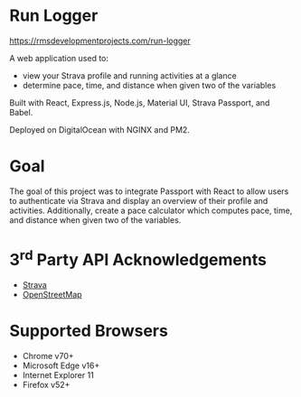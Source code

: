 # Run Logger

https://rmsdevelopmentprojects.com/run-logger

A web application used to:
- view your Strava profile and running activities at a glance
- determine pace, time, and distance when given two of the variables

Built with React, Express.js, Node.js, Material UI, Strava Passport, and Babel.

Deployed on DigitalOcean with NGINX and PM2.


# Goal

The goal of this project was to integrate Passport with React to allow users to authenticate
via Strava and display an overview of their profile and activities. Additionally, create a
pace calculator which computes pace, time, and distance when given two of the variables.  


# 3<sup>rd</sup> Party API Acknowledgements

- [Strava](https://developers.strava.com/docs/reference/)
- [OpenStreetMap](https://www.openstreetmap.org/about)


# Supported Browsers

- Chrome v70+
- Microsoft Edge v16+
- Internet Explorer 11
- Firefox v52+